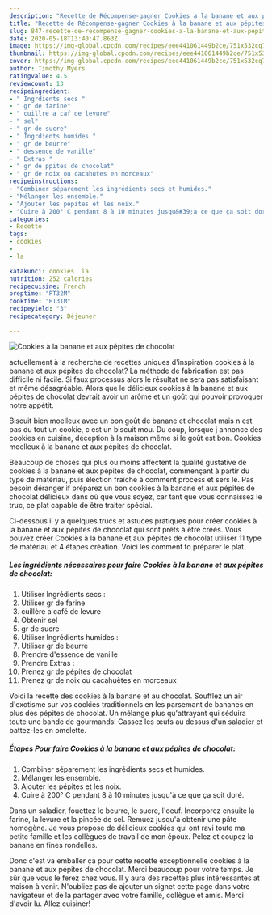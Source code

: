 ```yaml
---
description: "Recette de Récompense-gagner Cookies à la banane et aux pépites de chocolat"
title: "Recette de Récompense-gagner Cookies à la banane et aux pépites de chocolat"
slug: 847-recette-de-recompense-gagner-cookies-a-la-banane-et-aux-pepites-de-chocolat
date: 2020-05-18T13:40:47.863Z
image: https://img-global.cpcdn.com/recipes/eee441061449b2ce/751x532cq70/cookies-a-la-banane-et-aux-pepites-de-chocolat-photo-principale-de-la-recette.jpg
thumbnail: https://img-global.cpcdn.com/recipes/eee441061449b2ce/751x532cq70/cookies-a-la-banane-et-aux-pepites-de-chocolat-photo-principale-de-la-recette.jpg
cover: https://img-global.cpcdn.com/recipes/eee441061449b2ce/751x532cq70/cookies-a-la-banane-et-aux-pepites-de-chocolat-photo-principale-de-la-recette.jpg
author: Timothy Myers
ratingvalue: 4.5
reviewcount: 13
recipeingredient:
- " Ingrdients secs "
- " gr de farine"
- " cuillre a caf de levure"
- " sel"
- " gr de sucre"
- " Ingrdients humides "
- " gr de beurre"
- " dessence de vanille"
- " Extras "
- " gr de ppites de chocolat"
- " gr de noix ou cacahutes en morceaux"
recipeinstructions:
- "Combiner séparement les ingrédients secs et humides."
- "Mélanger les ensemble."
- "Ajouter les pépites et les noix."
- "Cuire à 200° C pendant 8 à 10 minutes jusqu&#39;à ce que ça soit doré."
categories:
- Recette
tags:
- cookies
- 
- la

katakunci: cookies  la 
nutrition: 252 calories
recipecuisine: French
preptime: "PT32M"
cooktime: "PT31M"
recipeyield: "3"
recipecategory: Déjeuner

---
```



![Cookies à la banane et aux pépites de chocolat](https://img-global.cpcdn.com/recipes/eee441061449b2ce/751x532cq70/cookies-a-la-banane-et-aux-pepites-de-chocolat-photo-principale-de-la-recette.jpg)

actuellement à la recherche de recettes uniques d'inspiration cookies à la banane et aux pépites de chocolat? La méthode de fabrication est pas difficile ni facile. Si faux processus alors le résultat ne sera pas satisfaisant et même désagréable. Alors que le délicieux cookies à la banane et aux pépites de chocolat devrait avoir un arôme et un goût qui pouvoir provoquer notre appétit.

Biscuit bien moelleux avec un bon goût de banane et chocolat mais n est pas du tout un cookie, c est un biscuit mou. Du coup, lorsque j annonce des cookies en cuisine, déception à la maison même si le goût est bon. Cookies moelleux à la banane et aux pépites de chocolat.

Beaucoup de choses qui plus ou moins affectent la qualité gustative de cookies à la banane et aux pépites de chocolat, commençant à partir du type de matériau, puis élection fraîche à comment process et sers le. Pas besoin déranger if préparez un bon cookies à la banane et aux pépites de chocolat délicieux dans où que vous soyez, car tant que vous connaissez le truc, ce plat capable de être traiter spécial.


Ci-dessous il y a quelques trucs et astuces pratiques pour créer cookies à la banane et aux pépites de chocolat qui sont prêts à être créés. Vous pouvez créer Cookies à la banane et aux pépites de chocolat utiliser 11 type de matériau et 4 étapes création. Voici les comment to préparer le plat.

<!--inarticleads1-->

##### Les ingrédients nécessaires pour faire Cookies à la banane et aux pépites de chocolat:

1. Utiliser  Ingrédients secs :
1. Utiliser  gr de farine
1.   cuillère a café de levure
1. Obtenir  sel
1.   gr de sucre
1. Utiliser  Ingrédients humides :
1. Utiliser  gr de beurre
1. Prendre  d&#39;essence de vanille
1. Prendre  Extras :
1. Prenez  gr de pépites de chocolat
1. Prenez  gr de noix ou cacahuètes en morceaux


Voici la recette des cookies à la banane et au chocolat. Soufflez un air d&#39;exotisme sur vos cookies traditionnels en les parsemant de bananes en plus des pépites de chocolat. Un mélange plus qu&#39;attrayant qui séduira toute une bande de gourmands! Cassez les œufs au dessus d&#39;un saladier et battez-les en omelette. 

<!--inarticleads2-->

##### Étapes Pour faire Cookies à la banane et aux pépites de chocolat:

1. Combiner séparement les ingrédients secs et humides.
1. Mélanger les ensemble.
1. Ajouter les pépites et les noix.
1. Cuire à 200° C pendant 8 à 10 minutes jusqu&#39;à ce que ça soit doré.


Dans un saladier, fouettez le beurre, le sucre, l&#39;oeuf. Incorporez ensuite la farine, la levure et la pincée de sel. Remuez jusqu&#39;à obtenir une pâte homogène. Je vous propose de délicieux cookies qui ont ravi toute ma petite famille et les collègues de travail de mon époux. Pelez et coupez la banane en fines rondelles. 


Donc c'est va emballer ça pour cette recette exceptionnelle cookies à la banane et aux pépites de chocolat. Merci beaucoup pour votre temps. Je sûr que vous le ferez chez vous. Il y aura des recettes plus  intéressantes at maison à venir. N'oubliez pas de ajouter un signet cette page dans votre navigateur et de la partager avec votre famille, collègue et amis. Merci d'avoir lu. Allez cuisiner!
